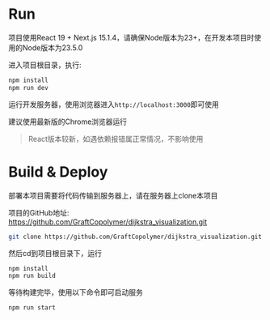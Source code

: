 # Run

项目使用React 19 + Next.js 15.1.4，请确保Node版本为23+，在开发本项目时使用的Node版本为23.5.0

进入项目根目录，执行:

```bash
npm install
npm run dev
```

运行开发服务器，使用浏览器进入`http://localhost:3000`即可使用

建议使用最新版的Chrome浏览器运行

> React版本较新，如遇依赖报错属正常情况，不影响使用

# Build & Deploy

部署本项目需要将代码传输到服务器上，请在服务器上clone本项目

项目的GitHub地址: https://github.com/GraftCopolymer/dijkstra_visualization.git

````bash
git clone https://github.com/GraftCopolymer/dijkstra_visualization.git
````

然后cd到项目根目录下，运行

```bash
npm install
npm run build
```

等待构建完毕，使用以下命令即可启动服务

```bash
npm run start
```
